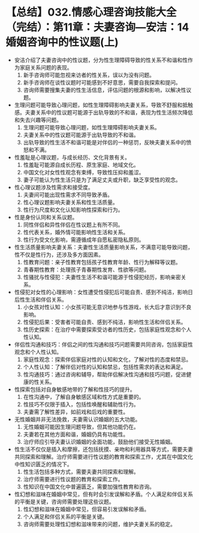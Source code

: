 # 【总结】032.情感心理咨询技能大全（完结）：第11章：夫妻咨询—安洁：14婚姻咨询中的性议题(上)

-   安洁介绍了夫妻咨询中的性议题，分为性生理障碍导致的性关系不和谐和性作为家庭关系问题的表现。
    1.  新手咨询师可能忽视来访者的性关系，误以为没有问题。
    2.  新手咨询师在谈性议题时可能感到不好意思，需要自我探索和提问。
    3.  咨询师需要搜集夫妻的性生活信息，评估问题的根源和影响，以解决性议题。
-   生理问题可能导致心理问题，如性生理障碍影响夫妻关系，导致不舒服和抵触感。夫妻关系中的性议题可能源于出轨导致的不和谐，表现为性生活频次降低和失去兴趣等问题。
    1.  生理问题可能导致心理问题，如性生理障碍影响夫妻关系。
    2.  夫妻关系中的性议题可能源于出轨导致的不和谐。
    3.  出轨导致的性生活不和谐可能是对伴侣的一种惩罚，反映夫妻关系中的愤怒和不满。
-   性羞耻是心理议题，与成长经历、文化背景有关。
    1.  性羞耻可能源自成长历程、原生家庭、地域文化。
    2.  中国文化对女性性观念有束缚，导致性压抑和羞涩。
    3.  妻子可能认为性生活只是为了满足丈夫或升职，缺乏享受性的观念。
-   性心理议题涉及性需求和接受度。
    1.  夫妻间可能出现性需求不同导致矛盾。
    2.  性心理议题影响夫妻关系和性生活质量。
    3.  性行为尺度和文化认知影响性探索和行为。
-   性是身份认同和关系议题。
    1.  同性伴侣和异性伴侣在性议题上有所不同。
    2.  性代表关系，婚外情可能影响性生活和关系。
    3.  性行为受文化影响，需遵循成年自愿私密隐私原则。
-   性生活质量影响夫妻关系：夫妻性生活质量影响关系，不满意可能导致问题，性不仅是性行为，还涉及多方面因素。
    1.  性教育问题：亲子性教育包括孩子性教育年龄、性行为解释等议题。
    2.  青春期性教育：处理孩子青春期性发育、性欲等问题。
    3.  性骚扰与性侵犯：夫妻性生活不和谐可能源于性侵犯经历，影响亲密关系。
-   性侵犯对女性的心理影响：女性遭受性侵犯后可能自责、感到不纯洁，影响日后性生活和伴侣关系。
    1.  小女孩对性认知：小女孩可能无意识地参与性游戏，长大后才意识到不良影响。
    2.  性侵犯后果：受害者可能自责、感到不纯洁，影响性生活和伴侣关系。
    3.  性历史探索：在治疗中需要探索受访者的性历史，包括家庭性观念和个人性认知。
-   伴侣性沟通和技巧：伴侣之间的性沟通和技巧问题需要共同咨询，包括家庭性观念和个人性认知。
    1.  家庭性观念：探索伴侣家庭对性的认知和文化，了解对性的态度和禁忌。
    2.  个人性认知：了解伴侣对性的认知和禁忌，包括性需求的表达和满足。
    3.  性沟通技巧：通过咨询和辅导，帮助伴侣解决性沟通和技巧问题，促进健康的性关系。
-   性探索包括对自身敏感地带的了解和性技巧的提升。
    1.  在性沟通中，了解自身敏感区域和性方式是重要的。
    2.  性技巧不仅限于插入，包括性唤醒和辅助性行为。
    3.  夫妻需了解性差异，如前戏和后戏的重要性。
-   无性婚姻并非无法挽救，夫妻需认识婚姻的五大功能。
    1.  无性婚姻可能因生理问题导致，但其他功能仍在。
    2.  夫妻若在其他方面和谐，婚姻仍具有功能性。
    3.  治疗师应引导夫妻认识婚姻的全面功能，鼓励他们接受无性婚姻。
-   性生活不仅仅是插入和摩擦，还包括抚摸、亲吻和利用器具等方式，需要夫妻共同探索和理解。治疗师需要进行性议题的教育和探索工作，尤其在中国文化中性知识匮乏的情况下。
    1.  性生活包括多种方式，需要夫妻共同探索和理解。
    2.  治疗师需要进行性议题的教育和探索工作。
    3.  性知识在中国文化中普遍匮乏，需要加强性教育和咨询。
-   性幻想和滋味在婚姻中常见，但有时会引发误解和矛盾。个人满足和伴侣关系的平衡是关键，咨询师需要处理这些议题。
    1.  性幻想和滋味在婚姻中常见，但容易引发误解和矛盾。
    2.  个人满足和伴侣关系的平衡是关键。
    3.  咨询师需要处理性幻想和滋味带来的问题，维护夫妻关系的稳定。